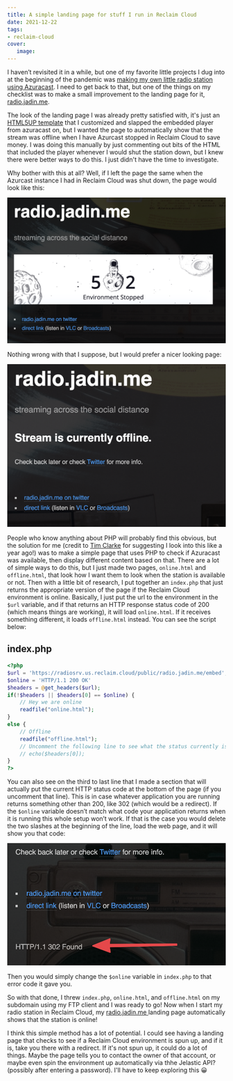 ```yaml
---
title: A simple landing page for stuff I run in Reclaim Cloud
date: 2021-12-22
tags:
- reclaim-cloud
cover:
   image:
---
```


I haven’t revisited it in a while, but one of my favorite little projects I dug into at the beginning of the pandemic was [making my own little radio station using Azuracast](https://bavatuesdays.com/a-radio-of-ones-own-an-interview-with-taylor-jadin-on-ds106radio/). I need to get back to that, but one of the things on my checklist was to make a small improvement to the landing page for it, [radio.jadin.me](https://radio.jadin.me).

The look of the landing page I was already pretty satisfied with, it's just an [HTML5UP template](https://html5up.net/) that I customized and slapped the embedded player from azuracast on, but I wanted the page to automatically show that the stream was offline when I have Azurcast stopped in Reclaim Cloud to save money. I was doing this manually by just commenting out bits of the HTML that included the player whenever I would shut the station down, but I knew there were better ways to do this. I just didn't have the time to investigate.

Why bother with this at all? Well, if I left the page the same when the Azurcast instance I had in Reclaim Cloud was shut down, the page would look like this:

![radio.jadin.me landing page with an error box in the middle](bad-landing.png)

Nothing wrong with that I suppose, but I would prefer a nicer looking page:

![radio.jadin.me landing page with a nice "stream offline" message](good-landing.png)

People who know anything about PHP will probably find this obvious, but the solution for me (credit to [Tim Clarke](https://twitter.com/floatingtim) for suggesting I look into this like a year ago!) was to make a simple page that uses PHP to check if Azuracast was available, then display different content based on that. There are a lot of simple ways to do this, but I just made two pages, `online.html` and `offline.html`, that look how I want them to look when the station is available or not. Then with a little bit of research, I put together an `index.php` that just returns the appropriate version of the page if the Reclaim Cloud environment is online. Basically, I just put the url to the environment in the `$url` variable, and if that returns an HTTP response status code of 200 (which means things are working), it will load `online.html`. If it receives something different, it loads `offline.html` instead. You can see the script below:

## index.php

```php
<?php
$url = 'https://radiosrv.us.reclaim.cloud/public/radio.jadin.me/embed';
$online = 'HTTP/1.1 200 OK'
$headers = @get_headers($url);
if(!$headers || $headers[0] == $online) {
    // Hey we are online
    readfile("online.html");
}
else {
    // Offline
    readfile("offline.html");
    // Uncomment the following line to see what the status currently is
    // echo($headers[0]);
}
?>
```

You can also see on the third to last line that I made a section that will actually put the current HTTP status code at the bottom of the page (if you uncomment that line). This is in case whatever application you are running returns something other than 200, like 302 (which would be a redirect). If the `$online` variable doesn’t match what code your application returns when it is running this whole setup won’t work. If that is the case you would delete the two slashes at the beginning of the line, load the web page, and it will show you that code:

![radio.jadin.me with an http status code at the bottom of the page](http-status-code.png)

Then you would simply change the `$online` variable in `index.php` to that error code it gave you.

So with that done, I threw `index.php`, `online.html`, and `offline.html` on my subdomain using my FTP client and I was ready to go! Now when I start my radio station in Reclaim Cloud, my [radio.jadin.me ](https://radio.jadin.me)landing page automatically shows that the station is online!

I think this simple method has a lot of potential. I could see having a landing page that checks to see if a Reclaim Cloud environment is spun up, and if it is, take you there with a redirect. If it's not spun up, it could do a lot of things. Maybe the page tells you to contact the owner of that account, or maybe even spin the environment up automatically via thhe Jelastic API? (possibly after entering a password). I'll have to keep exploring this 😀